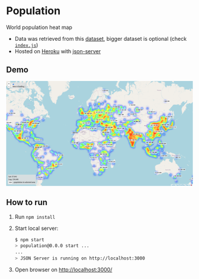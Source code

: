 # Population

World population heat map

- Data was retrieved from this [dataset](https://simplemaps.com/data/world-cities), bigger dataset is optional (check [`index.js`](https://github.com/nikitalpopov/population/blob/master/index.js#L6))
- Hosted on [Heroku](https://heroku.com/) with [json-server](https://github.com/typicode/json-server/)

## Demo

[![Visit demo](screenshot.png)](https://worldwide-population.herokuapp.com/)

## How to run

1. Run `npm install`
2. Start local server:

    ```bash
    $ npm start
    > population@0.0.0 start ...
    ...
    > JSON Server is running on http://localhost:3000
    ```

3. Open browser on [http://localhost:3000/](http://localhost:3000/)
